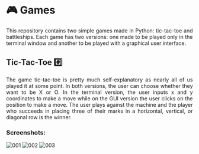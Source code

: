 # :video_game: Games

<p align="justify">
This repository contains two simple games made in Python: tic-tac-toe and battleships. Each game has two versions: one made to be played only in the terminal window and another to be played with a graphical user interface.
</p>

## Tic-Tac-Toe :hash:

<p align="justify">
The game tic-tac-toe is pretty much self-explanatory as nearly all of us played it at some point. In both versions, the user can choose whether they want to be X or O. In the terminal version, the user inputs x and y coordinates to make a move while on the GUI version the user clicks on the position to make a move. The user plays against the machine and the player who succeeds in placing three of their marks in a horizontal, vertical, or diagonal row is the winner.
</p>

### Screenshots:

<p align = "center">

![001](https://user-images.githubusercontent.com/93747847/201154510-29b2b72d-fd25-4209-8e82-f46ace50f59d.PNG) ![002](https://user-images.githubusercontent.com/93747847/201154523-0367abaa-4bad-4a06-a9b6-e256f5016e77.PNG) ![003](https://user-images.githubusercontent.com/93747847/201154531-b2c00e6d-8517-40d0-8c37-7eac55d64626.PNG)

</p>
